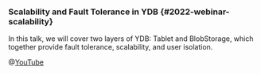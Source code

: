 ### Scalability and Fault Tolerance in YDB {#2022-webinar-scalability}
In this talk, we will cover two layers of YDB: Tablet and BlobStorage, which together provide fault tolerance, scalability, and user isolation.

@[YouTube](https://www.youtube.com/watch?v=eYpyKXihGaY)